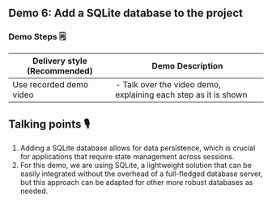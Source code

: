 ## Demo 6: Add a SQLite database to the project

<!-- ### Pre-requisites (Checklist) ✅

- [ ] Open the `src` folder in VS Code
- [ ] GitHub Pull Request extension installed
- [ ] MS Docs mcp server installed
- [ ] A well-scoped issue for adding a SQLite database
- [ ] Run the entire demo in VS Code -->

### Demo Steps 🗒   

| Delivery style (Recommended) | Demo Description
--------------|-------------
Use recorded demo video | - Talk over the video demo, explaining each step as it is shown


## Talking points 🎙

1. Adding a SQLite database allows for data persistence, which is crucial for applications that require state management across sessions.
2. For this demo, we are using SQLite, a lightweight solution that can be easily integrated without the overhead of a full-fledged database server, but this approach can be adapted for other more robust databases as needed.
